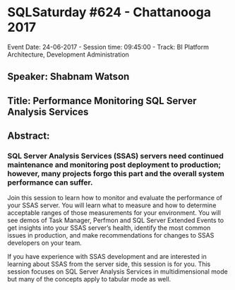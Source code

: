 # SQLSaturday #624 - Chattanooga 2017
Event Date: 24-06-2017 - Session time: 09:45:00 - Track: BI Platform Architecture, Development  Administration
## Speaker: Shabnam Watson
## Title: Performance Monitoring SQL Server Analysis Services
## Abstract:
### SQL Server Analysis Services (SSAS) servers need continued maintenance and monitoring post deployment to production; however, many projects forgo this part and the overall system performance can suffer. 

Join this session to learn how to monitor and evaluate the performance of your SSAS server. You will learn what to measure and how to determine acceptable ranges of those measurements for your environment. You will see demos of Task Manager, Perfmon and SQL Server Extended Events to get insights into your SSAS server’s health, identify the most common issues in production, and make recommendations for changes to SSAS developers on your team.

If you have experience with SSAS development and are interested in learning about SSAS from the server side, this session is for you.  This session focuses on SQL Server Analysis Services in multidimensional mode but many of the concepts apply to tabular mode as well.
